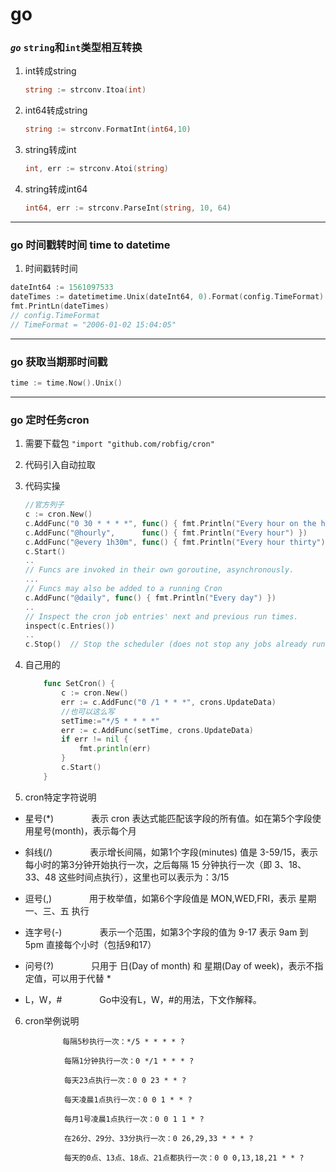 
# go

### *`go`*  `string`和`int`类型相互转换

1. int转成string
    ```go
    string := strconv.Itoa(int)
    ```
2. int64转成string
    ```go
    string := strconv.FormatInt(int64,10)
    ```
3. string转成int
    ```go
    int, err := strconv.Atoi(string)
    ```
4. string转成int64
    ```go
    int64, err := strconv.ParseInt(string, 10, 64)
    ```
----
### go 时间戳转时间 time to datetime


1. 时间戳转时间
```go
dateInt64 := 1561097533
dateTimes := datetimetime.Unix(dateInt64, 0).Format(config.TimeFormat)
fmt.PrintLn(dateTimes)
// config.TimeFormat 
// TimeFormat = "2006-01-02 15:04:05"

```
----
### go 获取当期那时间戳

```go
time := time.Now().Unix()
```

----

### go 定时任务cron

1. 需要下载包 `"import "github.com/robfig/cron"`
2. 代码引入自动拉取
3. 代码实操
    ```go
    //官方列子
    c := cron.New()
    c.AddFunc("0 30 * * * *", func() { fmt.Println("Every hour on the half hour") })
    c.AddFunc("@hourly",      func() { fmt.Println("Every hour") })
    c.AddFunc("@every 1h30m", func() { fmt.Println("Every hour thirty") })
    c.Start()
    ..
    // Funcs are invoked in their own goroutine, asynchronously.
    ...
    // Funcs may also be added to a running Cron
    c.AddFunc("@daily", func() { fmt.Println("Every day") })
    ..
    // Inspect the cron job entries' next and previous run times.
    inspect(c.Entries())
    ..
    c.Stop()  // Stop the scheduler (does not stop any jobs already running).
    ```
    
4. 自己用的
    ```go
        func SetCron() {
            c := cron.New()
            err := c.AddFunc("0 /1 * * *", crons.UpdateData)
            //也可以这么写
            setTime:="*/5 * * * *"
            err := c.AddFunc(setTime, crons.UpdateData)
            if err != nil {
                fmt.println(err)
            }
            c.Start()
        }
    ```
5. cron特定字符说明
- 星号(*)
　　　　表示 cron 表达式能匹配该字段的所有值。如在第5个字段使用星号(month)，表示每个月

- 斜线(/)
　　　　表示增长间隔，如第1个字段(minutes) 值是 3-59/15，表示每小时的第3分钟开始执行一次，之后每隔 15 分钟执行一次（即 3、18、33、48 这些时间点执行），这里也可以表示为：3/15

- 逗号(,)
　　　　用于枚举值，如第6个字段值是 MON,WED,FRI，表示 星期一、三、五 执行

- 连字号(-)
　　　　表示一个范围，如第3个字段的值为 9-17 表示 9am 到 5pm 直接每个小时（包括9和17）

- 问号(?)
　　　　只用于 日(Day of month) 和 星期(Day of week)，表示不指定值，可以用于代替 *

- L，W，#
　　　　Go中没有L，W，#的用法，下文作解释。

6. cron举例说明
```
　　　　     每隔5秒执行一次：*/5 * * * * ?

            每隔1分钟执行一次：0 */1 * * * ?

            每天23点执行一次：0 0 23 * * ?

            每天凌晨1点执行一次：0 0 1 * * ?

            每月1号凌晨1点执行一次：0 0 1 1 * ?

            在26分、29分、33分执行一次：0 26,29,33 * * * ?

            每天的0点、13点、18点、21点都执行一次：0 0 0,13,18,21 * * ?
```